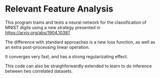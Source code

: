 # Relevant Feature Analysis

This program trains and tests a neural network for the classification of MNIST digits using a new strategy presented in https://arxiv.org/abs/1904.10387

The difference with standard approaches is a new loss function, as well as an extra post-processing linear operation.

It converges very fast, and has a strong regularizating effect.

This code can also be straighforwardly extended to learn to do inference between two correlated datasets.
